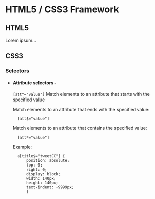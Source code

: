 HTML5 / CSS3 Framework
======================

HTML5
-----

Lorem ipsum...


CSS3
----

### Selectors


* #### Attribute selectors -

    `[att^="value"]` Match elements to an attribute that starts with the specified value
  
    Match elements to an attribute that ends with the specified value:

        [att$="value"]
  
    Match elements to an attribute that contains the specified value:

        [att*="value"]
  
    Example:

        a[title$="tweetCC"] {
		    position: absolute;
		    top: 0;
		    right: 0;
		    display: block;
		    width: 140px;
		    height: 140px;
		    text-indent: -9999px;
		    }


